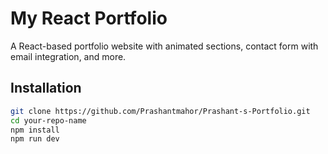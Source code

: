 # My React Portfolio

A React-based portfolio website with animated sections, contact form with email integration, and more.

## Installation

```bash
git clone https://github.com/Prashantmahor/Prashant-s-Portfolio.git
cd your-repo-name
npm install
npm run dev
